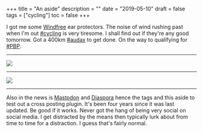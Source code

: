 +++
title = "An aside"
description = ""
date = "2019-05-10"
draft = false
tags = ["cycling"]
toc = false
+++

I got me some [Windfree](https://www.windfree.se/en/home) ear protectors. The noise of wind rushing past when I'm out [#cycling](https://mastodon.social/tags/cycling) is very tiresome. I shall find out if they're any good tomorrow. Got a 400km [#audax](https://mastodon.social/tags/audax) to get done. On the way to qualifying for [#PBP](https://mastodon.social/tags/pbp).

***

<img style="display:block;margin:auto" src="https://i.ibb.co/qY6Y8Bxh/elevation-profile.jpg">
 
 ***
<img style="display:block;margin:auto" src="https://i.ibb.co/VcryhDmR/route-29916922-map-full-570x480.png">

***

Also in the news is [Mastodon](https://mastodon.social/@monaxle) and [Diaspora](https://a.grumpy.world/stream) hence the tags and this aside to test out a cross posting plugin. It's been four years since it was last updated. Be good if it works. Never got the hang of being very social on social media. I get distracted by the means then typically lurk about from time to time for a distraction. I guess that's fairly normal.